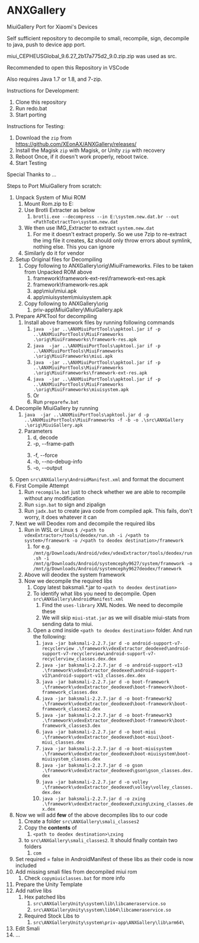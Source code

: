 # ANXGallery
MiuiGallery Port for Xiaomi's Devices

Self sufficient repository to decompile to smali, recompile, sign, decompile to java, push to device app port.

miui_CEPHEUSGlobal_9.6.27_2b17a775d2_9.0.zip.zip was used as src.

Recommended to open this Repository in VSCode

Also requires Java 1.7 or 1.8, and 7-zip.

Instructions for Development:

 1. Clone this repository
 2. Run redo.bat 
 3. Start porting

  
Instructions for Testing:

 1. Download the `zip` from https://github.com/XEonAX/ANXGallery/releases/
 2. Install the Magisk `zip` with Magisk, or Unity `zip` with recovery
 3. Reboot Once, if it doesn't work properly, reboot twice.
 4. Start Testing


Special Thanks to
...



Steps to Port MiuiGallery from scratch:
1. Unpack System of Miui ROM
   1. Mount Rom.zip to E:
   2. Use Brotli Extracter as below
      1. `brotli.exe --decompress --in E:\system.new.dat.br --out <PathToExtractTo>\system.new.dat`
   3. We then use IMG_Extracter to extract `system.new.dat`
      1. For me it doesn't extract properly. So we use 7zip to re-extract the img file it creates, &z should only throw errors about symlink, nothing else. This you can ignore
   4. Similarly do it for vendor
2. Setup Original files for Decompiling
   1. Copy following to ANXGallery\orig\MiuiFrameworks. Files to be taken from Unpacked ROM above 
      1. framework\framework-ext-res\framework-ext-res.apk
      2. framework\framework-res.apk
      3. app\miui\miui.apk
      4. app\miuisystem\miuisystem.apk
   2. Copy following to ANXGallery\orig
      1. priv-app\MiuiGallery\MiuiGallery.apk
3. Prepare APKTool for decompiling
   1. Install above framework files by running following commands
      1. `java  -jar ..\ANXMiuiPortTools\apktool.jar if -p ..\ANXMiuiPortTools\MiuiFrameworks .\orig\MiuiFrameworks\framework-res.apk`
      2. `java  -jar ..\ANXMiuiPortTools\apktool.jar if -p ..\ANXMiuiPortTools\MiuiFrameworks .\orig\MiuiFrameworks\miui.apk`
      3. `java  -jar ..\ANXMiuiPortTools\apktool.jar if -p ..\ANXMiuiPortTools\MiuiFrameworks .\orig\MiuiFrameworks\framework-ext-res.apk`
      4. `java  -jar ..\ANXMiuiPortTools\apktool.jar if -p ..\ANXMiuiPortTools\MiuiFrameworks .\orig\MiuiFrameworks\miuisystem.apk`
      5. Or
      6. Run `preparefw.bat`
4. Decompile MiuiGallery by running
   1. `java  -jar ..\ANXMiuiPortTools\apktool.jar d -p ..\ANXMiuiPortTools\MiuiFrameworks -f -b -o .\src\ANXGallery .\orig\MiuiGallery.apk`
   2. Parameters
      1. d, decode
      2. -p, --frame-path <DIR>
      3. -f, --force
      4. -b, --no-debug-info
      5. -o, --output <DIR>
5. Open `src\ANXGallery\AndroidManifest.xml` and format the document
6. First Compile Attempt
   1. Run `recompile.bat` just to check whether we are able to recompile without any modification
   2. Run `sign.bat` to sign and zipalign
   3. Run `jadx.bat` to create java code from compiled apk. This fails, don't worry, it does whatever it can
7. Next we will Deodex rom and decompile the required libs
   1. Run in WSL or Linux `$ /<path to vdexExtractor>/tools/deodex/run.sh -i /<path to system>/framework -o /<path to deodex destination>/framework`
      1. for e.g. `/mnt/g/Downloads/Android/vdex/vdexExtractor/tools/deodex/run.sh -i /mnt/g/Downloads/Android/systemcephy9627/system/framework -o /mnt/g/Downloads/Android/systemcephy9627deodex/framework`
   2. Above will deodex the system framework
   3. Now we decompile the required libs
      1. Copy latest baksmali.*.jar to `<path to deodex destination>`
      2. To identify what libs you need to decompile. Open `src\ANXGallery\AndroidManifest.xml`
         1. Find the `uses-library` XML Nodes. We need to decompile these
         2. We will skip `miui-stat.jar` as we will disable miui-stats from sending data to miui.
      3. Open a cmd inside `<path to deodex destination>` folder. And run the following:
         1. `java -jar baksmali-2.2.7.jar d -o android-support-v7-recyclerview .\framework\vdexExtractor_deodexed\android-support-v7-recyclerview\android-support-v7-recyclerview_classes.dex.dex`
         2. `java -jar baksmali-2.2.7.jar d -o android-support-v13 .\framework\vdexExtractor_deodexed\android-support-v13\android-support-v13_classes.dex.dex`
         3. `java -jar baksmali-2.2.7.jar d -o boot-framework .\framework\vdexExtractor_deodexed\boot-framework\boot-framework_classes.dex`
         4. `java -jar baksmali-2.2.7.jar d -o boot-framework2 .\framework\vdexExtractor_deodexed\boot-framework\boot-framework_classes2.dex`
         5. `java -jar baksmali-2.2.7.jar d -o boot-framework3 .\framework\vdexExtractor_deodexed\boot-framework\boot-framework_classes3.dex`
         6. `java -jar baksmali-2.2.7.jar d -o boot-miui .\framework\vdexExtractor_deodexed\boot-miui\boot-miui_classes.dex`
         7. `java -jar baksmali-2.2.7.jar d -o boot-miuisystem .\framework\vdexExtractor_deodexed\boot-miuisystem\boot-miuisystem_classes.dex`
         8. `java -jar baksmali-2.2.7.jar d -o gson .\framework\vdexExtractor_deodexed\gson\gson_classes.dex.dex`
         9. `java -jar baksmali-2.2.7.jar d -o volley .\framework\vdexExtractor_deodexed\volley\volley_classes.dex.dex`
         10. `java -jar baksmali-2.2.7.jar d -o zxing .\framework\vdexExtractor_deodexed\zxing\zxing_classes.dex.dex`
8. Now we will add **few** of the above decompiles libs to our code
   1. Create a folder `src\ANXGallery\smali_classes2`
   2. Copy the **contents** of 
      1. `<path to deodex destination>\zxing`
   3. to `src\ANXGallery\smali_classes2`. It should finally contain two folders
      1. `com`
9.  Set required = false in AndroidManifest of these libs as their code is now included
10. Add missing smali files from decompiled miui rom
    1.  Check `copymiuiclasses.bat` for more info
11. Prepare the Unity Template
12. Add native libs
    1.  Hex patched libs
        1.  `src\ANXGalleryUnity\system\lib\libcameraservice.so`
        2.  `src\ANXGalleryUnity\system\lib64\libcameraservice.so`
    2.  Required Stock Libs to
        1.  `src\ANXGalleryUnity\system\priv-app\ANXGallery\lib\arm64\`
13. Edit Smali
   4. ...

